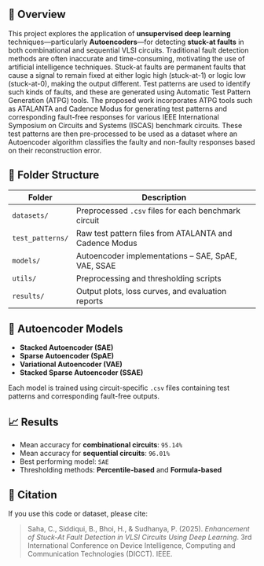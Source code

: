 ## 📌 Overview

This project explores the application of **unsupervised deep learning** techniques—particularly **Autoencoders**—for detecting **stuck-at faults** in both combinational and sequential VLSI circuits. Traditional fault detection methods are often inaccurate and time-consuming, motivating the use of artificial intelligence techniques. Stuck-at faults are permanent faults that cause a signal to remain fixed at either logic high (stuck-at-1) or logic low (stuck-at-0), making the output different. Test patterns are used to identify such kinds of faults, and these are generated using Automatic Test Pattern Generation (ATPG) tools. The proposed work incorporates ATPG tools such as ATALANTA and Cadence Modus for generating test patterns and corresponding fault-free responses for various IEEE
International Symposium on Circuits and Systems (ISCAS) benchmark circuits. These test patterns are then pre-processed to be used as a dataset where an
Autoencoder algorithm classifies the faulty and non-faulty responses based on their reconstruction error.

## 📂 Folder Structure

| Folder | Description |
|--------|-------------|
| `datasets/` | Preprocessed `.csv` files for each benchmark circuit |
| `test_patterns/` | Raw test pattern files from ATALANTA and Cadence Modus |
| `models/` | Autoencoder implementations – SAE, SpAE, VAE, SSAE |
| `utils/` | Preprocessing and thresholding scripts |
| `results/` | Output plots, loss curves, and evaluation reports |

## 🤖 Autoencoder Models

- **Stacked Autoencoder (SAE)**  
- **Sparse Autoencoder (SpAE)**  
- **Variational Autoencoder (VAE)**  
- **Stacked Sparse Autoencoder (SSAE)**

Each model is trained using circuit-specific `.csv` files containing test patterns and corresponding fault-free outputs.

## 📈 Results

- Mean accuracy for **combinational circuits**: `95.14%`  
- Mean accuracy for **sequential circuits**: `96.01%`  
- Best performing model: `SAE`  
- Thresholding methods: **Percentile-based** and **Formula-based**

## 📜 Citation

If you use this code or dataset, please cite:

> Saha, C., Siddiqui, B., Bhoi, H., & Sudhanya, P. (2025). *Enhancement of Stuck-At Fault Detection in VLSI Circuits Using Deep Learning*. 3rd International Conference on Device Intelligence, Computing and Communication Technologies (DICCT). IEEE.
